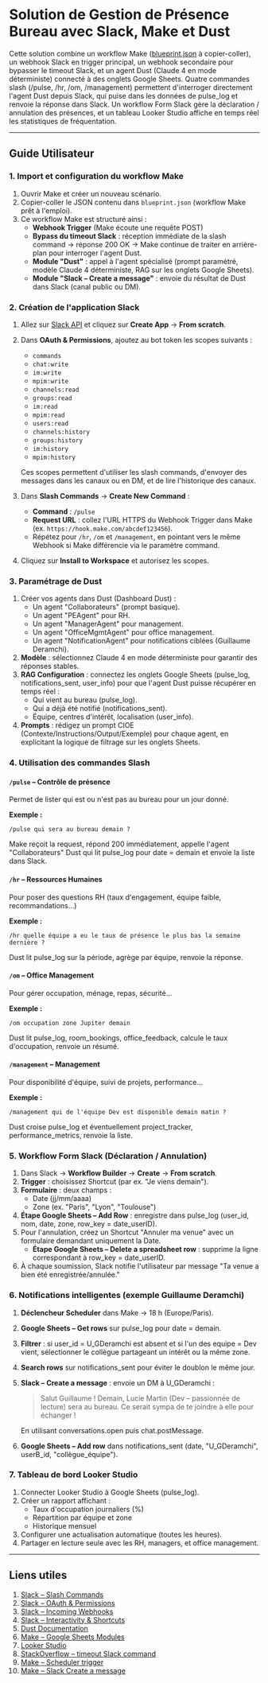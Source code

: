 # Solution de Gestion de Présence Bureau avec Slack, Make et Dust

Cette solution combine un workflow Make ([blueprint.json](blueprint.json) à copier-coller), un webhook Slack en trigger principal, un webhook secondaire pour bypasser le timeout Slack, et un agent Dust (Claude 4 en mode déterministe) connecté à des onglets Google Sheets. Quatre commandes slash (/pulse, /hr, /om, /management) permettent d'interroger directement l'agent Dust depuis Slack, qui puise dans les données de pulse_log et renvoie la réponse dans Slack. Un workflow Form Slack gère la déclaration / annulation des présences, et un tableau Looker Studio affiche en temps réel les statistiques de fréquentation.

---

## Guide Utilisateur

### 1. Import et configuration du workflow Make

1. Ouvrir Make et créer un nouveau scénario.
2. Copier-coller le JSON contenu dans `blueprint.json` (workflow Make prêt à l'emploi).
3. Ce workflow Make est structuré ainsi :
   - **Webhook Trigger** (Make écoute une requête POST)
   - **Bypass du timeout Slack** : réception immédiate de la slash command → réponse 200 OK → Make continue de traiter en arrière-plan pour interroger l'agent Dust.
   - **Module "Dust"** : appel à l'agent spécialisé (prompt paramétré, modèle Claude 4 déterministe, RAG sur les onglets Google Sheets).
   - **Module "Slack – Create a message"** : envoie du résultat de Dust dans Slack (canal public ou DM).

### 2. Création de l'application Slack

1. Allez sur [Slack API](https://api.slack.com/apps) et cliquez sur **Create App** → **From scratch**.
2. Dans **OAuth & Permissions**, ajoutez au bot token les scopes suivants :
   - `commands`
   - `chat:write`
   - `im:write`
   - `mpim:write`
   - `channels:read`
   - `groups:read`
   - `im:read`
   - `mpim:read`
   - `users:read`
   - `channels:history`
   - `groups:history`
   - `im:history`
   - `mpim:history`

   Ces scopes permettent d'utiliser les slash commands, d'envoyer des messages dans les canaux ou en DM, et de lire l'historique des canaux.

3. Dans **Slash Commands** → **Create New Command** :
   - **Command** : `/pulse`
   - **Request URL** : collez l'URL HTTPS du Webhook Trigger dans Make (ex. `https://hook.make.com/abcdef123456`).
   - Répétez pour `/hr`, `/om` et `/management`, en pointant vers le même Webhook si Make différencie via le paramètre command.
4. Cliquez sur **Install to Workspace** et autorisez les scopes.

### 3. Paramétrage de Dust

1. Créer vos agents dans Dust (Dashboard Dust) :
   - Un agent "Collaborateurs" (prompt basique).
   - Un agent "PEAgent" pour RH.
   - Un agent "ManagerAgent" pour management.
   - Un agent "OfficeMgmtAgent" pour office management.
   - Un agent "NotificationAgent" pour notifications ciblées (Guillaume Deramchi).
2. **Modèle** : sélectionnez Claude 4 en mode déterministe pour garantir des réponses stables.
3. **RAG Configuration** : connectez les onglets Google Sheets (pulse_log, notifications_sent, user_info) pour que l'agent Dust puisse récupérer en temps réel :
   - Qui vient au bureau (pulse_log).
   - Qui a déjà été notifié (notifications_sent).
   - Équipe, centres d'intérêt, localisation (user_info).
4. **Prompts** : rédigez un prompt CIOE (Contexte/Instructions/Output/Exemple) pour chaque agent, en explicitant la logique de filtrage sur les onglets Sheets.

### 4. Utilisation des commandes Slash

#### `/pulse` – Contrôle de présence
Permet de lister qui est ou n'est pas au bureau pour un jour donné.

**Exemple :**
```
/pulse qui sera au bureau demain ?
```

Make reçoit la request, répond 200 immédiatement, appelle l'agent "Collaborateurs" Dust qui lit pulse_log pour date = demain et envoie la liste dans Slack.

#### `/hr` – Ressources Humaines
Pour poser des questions RH (taux d'engagement, équipe faible, recommandations…)

**Exemple :**
```
/hr quelle équipe a eu le taux de présence le plus bas la semaine dernière ?
```

Dust lit pulse_log sur la période, agrège par équipe, renvoie la réponse.

#### `/om` – Office Management
Pour gérer occupation, ménage, repas, sécurité…

**Exemple :**
```
/om occupation zone Jupiter demain
```

Dust lit pulse_log, room_bookings, office_feedback, calcule le taux d'occupation, renvoie un résumé.

#### `/management` – Management
Pour disponibilité d'équipe, suivi de projets, performance…

**Exemple :**
```
/management qui de l'équipe Dev est disponible demain matin ?
```

Dust croise pulse_log et éventuellement project_tracker, performance_metrics, renvoie la liste.

### 5. Workflow Form Slack (Déclaration / Annulation)

1. Dans Slack → **Workflow Builder** → **Create** → **From scratch**.
2. **Trigger** : choisissez Shortcut (par ex. "Je viens demain").
3. **Formulaire** : deux champs :
   - Date (jj/mm/aaaa)
   - Zone (ex. "Paris", "Lyon", "Toulouse")
4. **Étape Google Sheets – Add Row** : enregistre dans pulse_log (user_id, nom, date, zone, row_key = date_userID).
5. Pour l'annulation, créez un Shortcut "Annuler ma venue" avec un formulaire demandant uniquement la Date.
   - **Étape Google Sheets – Delete a spreadsheet row** : supprime la ligne correspondant à row_key = date_userID.
6. À chaque soumission, Slack notifie l'utilisateur par message "Ta venue a bien été enregistrée/annulée."

### 6. Notifications intelligentes (exemple Guillaume Deramchi)

1. **Déclencheur Scheduler** dans Make → 18 h (Europe/Paris).
2. **Google Sheets – Get rows** sur pulse_log pour date = demain.
3. **Filtrer** : si user_id = U_GDeramchi est absent et si l'un des equipe = Dev vient, sélectionner le collègue partageant un intérêt ou la même zone.
4. **Search rows** sur notifications_sent pour éviter le doublon le même jour.
5. **Slack – Create a message** : envoie un DM à U_GDeramchi :

   > Salut Guillaume ! Demain, Lucie Martin (Dev – passionnée de lecture) sera au bureau. Ce serait sympa de te joindre à elle pour échanger !

   En utilisant conversations.open puis chat.postMessage.

6. **Google Sheets – Add row** dans notifications_sent (date, "U_GDeramchi", userB_id, "collègue_équipe").

### 7. Tableau de bord Looker Studio

1. Connecter Looker Studio à Google Sheets (pulse_log).
2. Créer un rapport affichant :
   - Taux d'occupation journaliers (%)
   - Répartition par équipe et zone
   - Historique mensuel
3. Configurer une actualisation automatique (toutes les heures).
4. Partager en lecture seule avec les RH, managers, et office management.

---

## Liens utiles

1. [Slack – Slash Commands](https://docs.slack.dev/bolt-js/concepts#commands)
2. [Slack – OAuth & Permissions](https://api.slack.com/authentication/oauth-v2)
3. [Slack – Incoming Webhooks](https://api.slack.com/messaging/webhooks)
4. [Slack – Interactivity & Shortcuts](https://api.slack.com/interactivity/handling)
5. [Dust Documentation](https://docs.dust.tt/)
6. [Make – Google Sheets Modules](https://www.make.com/en/help/app/google-sheets)
7. [Looker Studio](https://lookerstudio.google.com/)
8. [StackOverflow – timeout Slack command](https://stackoverflow.com/questions/34896954/how-to-avoid-slack-command-timeout-error)
9. [Make – Scheduler trigger](https://www.make.com/en/help/tools/schedule)
10. [Make – Slack Create a message](https://www.make.com/en/help/app/slack)
